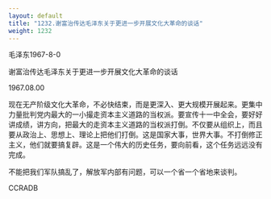 ```yaml
---
layout: default
title: "1232.谢富治传达毛泽东关于更进一步开展文化大革命的谈话"
weight: 1232
---
```


毛泽东1967-8-0

谢富治传达毛泽东关于更进一步开展文化大革命的谈话

1967.08.00

现在无产阶级文化大革命，不必快结束，而是更深入、更大规模开展起来。更集中力量批判党内最大的一小撮走资本主义道路的当权派。要宣传十一中全会，要好好讲成绩，讲方向，把最大的走资本主义道路的当权派打倒。不仅要从组织上，而且要从政治上、思想上、理论上把他们打倒。这是国家大事，世界大事。不打倒修正主义，他们就要搞复辟。这是一个伟大的历史任务，要向前看，这个任务远远没有完成。

不能把我们军队搞乱了，解放军内部有问题，可以一个省一个省地来谈判。

CCRADB

